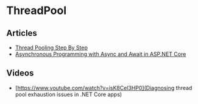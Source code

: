 # ThreadPool

## Articles
- [Thread Pooling Step By Step](https://www.learncsharptutorial.com/threadpooling-csharp-example.php)
- [Asynchronous Programming with Async and Await in ASP.NET Core](https://code-maze.com/asynchronous-programming-with-async-and-await-in-asp-net-core/)

## Videos
- [https://www.youtube.com/watch?v=isK8Cel3HP0](Diagnosing thread pool exhaustion issues in .NET Core apps)
